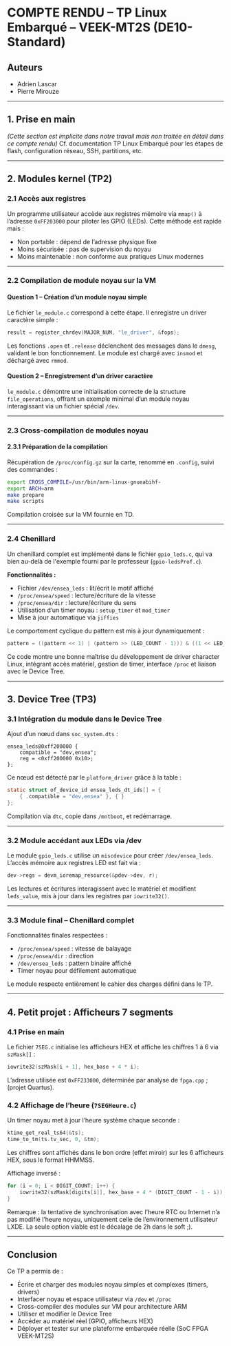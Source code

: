 # COMPTE RENDU – TP Linux Embarqué – VEEK-MT2S (DE10-Standard)

## Auteurs

* Adrien Lascar
* Pierre Mirouze

---

## 1. Prise en main

*(Cette section est implicite dans notre travail mais non traitée en détail dans ce compte rendu)*
Cf. documentation TP Linux Embarqué pour les étapes de flash, configuration réseau, SSH, partitions, etc.&#x20;

---

## 2. Modules kernel (TP2)

### 2.1 Accès aux registres

Un programme utilisateur accède aux registres mémoire via `mmap()` à l’adresse `0xFF203000` pour piloter les GPIO (LEDs). Cette méthode est rapide mais :

* Non portable : dépend de l’adresse physique fixe
* Moins sécurisée : pas de supervision du noyau
* Moins maintenable : non conforme aux pratiques Linux modernes

---

### 2.2 Compilation de module noyau sur la VM

#### Question 1 – Création d’un module noyau simple

Le fichier `le_module.c` correspond à cette étape. Il enregistre un driver caractère simple :

```c
result = register_chrdev(MAJOR_NUM, "le_driver", &fops);
```

Les fonctions `.open` et `.release` déclenchent des messages dans le `dmesg`, validant le bon fonctionnement. Le module est chargé avec `insmod` et déchargé avec `rmmod`.

#### Question 2 – Enregistrement d’un driver caractère

`le_module.c` démontre une initialisation correcte de la structure `file_operations`, offrant un exemple minimal d’un module noyau interagissant via un fichier spécial `/dev`.

---

### 2.3 Cross-compilation de modules noyau

#### 2.3.1 Préparation de la compilation

Récupération de `/proc/config.gz` sur la carte, renommé en `.config`, suivi des commandes :

```bash
export CROSS_COMPILE=/usr/bin/arm-linux-gnueabihf-
export ARCH=arm
make prepare
make scripts
```

Compilation croisée sur la VM fournie en TD.

---

### 2.4 Chenillard

Un chenillard complet est implémenté dans le fichier `gpio_leds.c`, qui va bien au-delà de l'exemple fourni par le professeur (`gpio-ledsProf.c`).

**Fonctionnalités :**

* Fichier `/dev/ensea_leds` : lit/écrit le motif affiché
* `/proc/ensea/speed` : lecture/écriture de la vitesse
* `/proc/ensea/dir` : lecture/écriture du sens
* Utilisation d’un timer noyau : `setup_timer` et `mod_timer`
* Mise à jour automatique via `jiffies`

Le comportement cyclique du pattern est mis à jour dynamiquement :

```c
pattern = ((pattern << 1) | (pattern >> (LED_COUNT - 1))) & ((1 << LED_COUNT) - 1);
```

Ce code montre une bonne maîtrise du développement de driver character Linux, intégrant accès matériel, gestion de timer, interface `/proc` et liaison avec le Device Tree.

---

## 3. Device Tree (TP3)

### 3.1 Intégration du module dans le Device Tree

Ajout d’un nœud dans `soc_system.dts` :

```dts
ensea_leds@0xff200000 {
    compatible = "dev,ensea";
    reg = <0xff200000 0x10>;
};
```

Ce nœud est détecté par le `platform_driver` grâce à la table :

```c
static struct of_device_id ensea_leds_dt_ids[] = {
    { .compatible = "dev,ensea" }, { }
};
```

Compilation via `dtc`, copie dans `/mntboot`, et redémarrage.

---

### 3.2 Module accédant aux LEDs via /dev

Le module `gpio_leds.c` utilise un `miscdevice` pour créer `/dev/ensea_leds`. L’accès mémoire aux registres LED est fait via :

```c
dev->regs = devm_ioremap_resource(&pdev->dev, r);
```

Les lectures et écritures interagissent avec le matériel et modifient `leds_value`, mis à jour dans les registres par `iowrite32()`.

---

### 3.3 Module final – Chenillard complet

Fonctionnalités finales respectées :

* `/proc/ensea/speed` : vitesse de balayage
* `/proc/ensea/dir` : direction
* `/dev/ensea_leds` : pattern binaire affiché
* Timer noyau pour défilement automatique

Le module respecte entièrement le cahier des charges défini dans le TP.

---

## 4. Petit projet : Afficheurs 7 segments

### 4.1 Prise en main

Le fichier `7SEG.c` initialise les afficheurs HEX et affiche les chiffres 1 à 6 via `szMask[]` :

```c
iowrite32(szMask[i + 1], hex_base + 4 * i);
```

L’adresse utilisée est `0xFF233000`, déterminée par analyse de `fpga.cpp` ;(projet Quartus).

### 4.2 Affichage de l’heure (`7SEGHeure.c`)

Un timer noyau met à jour l’heure système chaque seconde :

```c
ktime_get_real_ts64(&ts);
time_to_tm(ts.tv_sec, 0, &tm);
```

Les chiffres sont affichés dans le bon ordre (effet miroir) sur les 6 afficheurs HEX, sous le format HHMMSS.

Affichage inversé :

```c
for (i = 0; i < DIGIT_COUNT; i++) {
    iowrite32(szMask[digits[i]], hex_base + 4 * (DIGIT_COUNT - 1 - i));
}
```

Remarque : la tentative de synchronisation avec l’heure RTC ou Internet n’a pas modifié l’heure noyau, uniquement celle de l’environnement utilisateur LXDE. La seule option viable est le décalage de 2h dans le soft ;).

---

## Conclusion

Ce TP a permis de :

* Écrire et charger des modules noyau simples et complexes (timers, drivers)
* Interfacer noyau et espace utilisateur via `/dev` et `/proc`
* Cross-compiler des modules sur VM pour architecture ARM
* Utiliser et modifier le Device Tree
* Accéder au matériel réel (GPIO, afficheurs HEX)
* Déployer et tester sur une plateforme embarquée réelle (SoC FPGA VEEK-MT2S)
